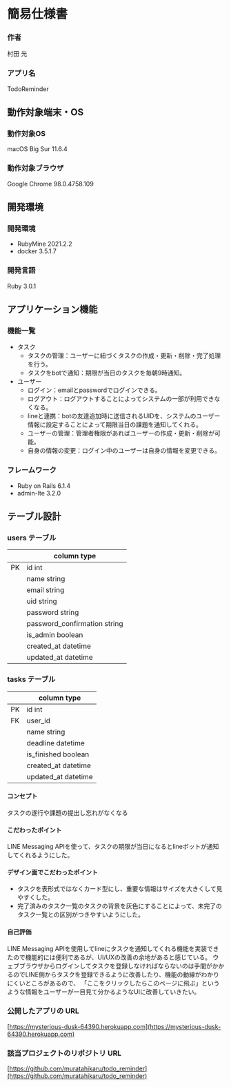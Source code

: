 # 簡易仕様書

### 作者
村田 光

### アプリ名
TodoReminder

## 動作対象端末・OS
### 動作対象OS
macOS Big Sur 11.6.4
### 動作対象ブラウザ
Google Chrome 98.0.4758.109

## 開発環境
### 開発環境
- RubyMine 2021.2.2
- docker 3.5.1.7

### 開発言語
Ruby 3.0.1

## アプリケーション機能

### 機能一覧

- タスク
    - タスクの管理：ユーザーに紐づくタスクの作成・更新・削除・完了処理を行う。
    - タスクをbotで通知：期限が当日のタスクを毎朝9時通知。
- ユーザー
    - ログイン：emailとpasswordでログインできる。
    - ログアウト：ログアウトすることによってシステムの一部が利用できなくなる。
    - lineと連携：botの友達追加時に送信されるUIDを、システムのユーザー情報に設定することによって期限当日の課題を通知してくれる。
    - ユーザーの管理：管理者権限があればユーザーの作成・更新・削除が可能。
    - 自身の情報の変更：ログイン中のユーザーは自身の情報を変更できる。

### フレームワーク
- Ruby on Rails 6.1.4
- admin-lte 3.2.0

## テーブル設計
### users テーブル
| | column type |
| ---- | ---- |
| PK | id int |
| | name string |
| | email string |
| | uid string |
| | password string |
| | password_confirmation string |
| | is_admin boolean |
| | created_at datetime |
| | updated_at datetime |

### tasks テーブル
|  | column type |
| ---- | ---- |
| PK | id int |
| FK | user_id |
| | name string |
|  | deadline datetime | 
| | is_finished boolean |
| | created_at datetime |
| | updated_at datetime |

#### コンセプト
タスクの遂行や課題の提出し忘れがなくなる

#### こだわったポイント
LINE Messaging APIを使って、タスクの期限が当日になるとlineボットが通知してくれるようにした。

#### デザイン面でこだわったポイント
- タスクを表形式ではなくカード型にし、重要な情報はサイズを大きくして見やすくした。
- 完了済みのタスク一覧のタスクの背景を灰色にすることによって、未完了のタスク一覧との区別がつきやすいようにした。

#### 自己評価
LINE Messaging APIを使用してlineにタスクを通知してくれる機能を実装できたので機能的には便利であるが、UI/UXの改善の余地があると感じている。
ウェブブラウザからログインしてタスクを登録しなければならないのは手間がかかるのでLINE側からタスクを登録できるように改善したり、機能の動線がわかりにくいところがあるので、
「ここをクリックしたらこのページに飛ぶ」というような情報をユーザーが一目見て分かるようなUIに改善していきたい。


### 公開したアプリの URL
[https://mysterious-dusk-64390.herokuapp.com](https://mysterious-dusk-64390.herokuapp.com)

### 該当プロジェクトのリポジトリ URL
[https://github.com/muratahikaru/todo_reminder](https://github.com/muratahikaru/todo_reminder)

